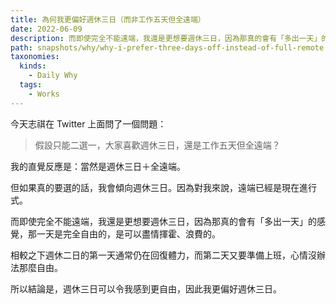 ```yaml
---
title: 為何我更偏好週休三日（而非工作五天但全遠端）
date: 2022-06-09
description: 而即使完全不能遠端，我還是更想要週休三日，因為那真的會有「多出一天」的感覺，那一天是完全自由的，是可以盡情揮霍、浪費的。
path: snapshots/why/why-i-prefer-three-days-off-instead-of-full-remote
taxonomies:
  kinds: 
    - Daily Why
  tags: 
    - Works
---
```


今天志祺在 Twitter 上面問了一個問題：

> 假設只能二選一，大家喜歡週休三日，還是工作五天但全遠端？

我的直覺反應是：當然是週休三日＋全遠端。

但如果真的要選的話，我會傾向週休三日。因為對我來說，遠端已經是現在進行式。

而即使完全不能遠端，我還是更想要週休三日，因為那真的會有「多出一天」的感覺，那一天是完全自由的，是可以盡情揮霍、浪費的。

相較之下週休二日的第一天通常仍在回復體力，而第二天又要準備上班，心情沒辦法那麼自由。

所以結論是，週休三日可以令我感到更自由，因此我更偏好週休三日。